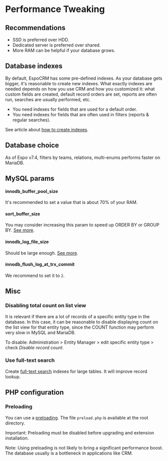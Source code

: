 # Performance Tweaking

## Recommendations

* SSD is preferred over HDD.
* Dedicated server is preferred over shared.
* More RAM can be helpful if your database grows.

## Database indexes

By default, EspoCRM has some pre-defined indexes. As your database gets bigger, it's reasonable to create new indexes. What exactly indexes are needed depends on how you use CRM and how you customized it: what custom fields are created, default record orders are set, reports are often run, searches are usually performed, etc.

* You need indexes for fields that are used for a default order.
* You need indexes for fields that are often used in filters (reports & regular searches).

See article about [how to create indexes](../development/db-indexes.md).

## Database choice

As of Espo v7.4, filters by teams, relations, multi-enums performs faster on MariaDB.

## MySQL params

#### innodb_buffer_pool_size

It's recommended to set a value that is about 70% of your RAM.

#### sort_buffer_size

You may consider increasing this param to speed up ORDER BY or GROUP BY. [See more](https://dev.mysql.com/doc/refman/8.0/en/server-system-variables.html#sysvar_sort_buffer_size).

#### innodb_log_file_size

Should be large enough. [See more](https://dev.mysql.com/doc/refman/8.0/en/innodb-parameters.html#sysvar_innodb_log_file_size).

#### innodb_flush_log_at_trx_commit

We recommend to set it to `2`.

## Misc

### Disabling total count on list view

It is relevant if there are a lot of records of a specific entity type in the database. In this case, it can be reasonable to disable displaying count on the list view for that entity type, since the COUNT function may perform very slow in MySQL and MariaDB.

To disable: Administration > Entity Manager > edit specific entity type > check *Disable record count*.

### Use full-text search

Create [full-text search](../user-guide/text-search.md#full-text-search) indexes for large tables. It will improve record lookup.

## PHP configuration

### Preloading

You can use a [preloading](https://www.php.net/manual/en/opcache.preloading.php). The file `preload.php` is available at the root directory.

Important: Preloading must be disabled before upgrading and extension installation.

Note: Using preloading is not likely to bring a significant performance boost. The database usually is a bottleneck in applications like CRM.
